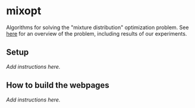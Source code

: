 # mixopt

Algorithms for solving the "mixture distribution" optimization
problem. See [here](https://stephenslab.github.io/mixopt) for an
overview of the problem, including results of our experiments.

## Setup

*Add instructions here.*

## How to build the webpages

*Add instructions here.*
